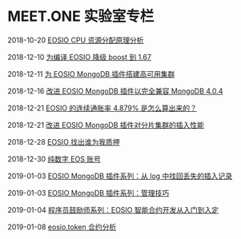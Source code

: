 # MEET.ONE 实验室专栏

2018-10-20 [EOSIO CPU 资源分配原理分析](EOSIO-CPU.md)

2018-12-10 [为编译 EOSIO 降级 boost 到 1.67](downgrade-boost-for-eosio.md)

2018-12-11 [为 EOSIO MongoDB 插件搭建高可用集群](mongodb-on-centos.md)

2018-12-16 [改进 EOSIO MongoDB 插件以完全兼容 MongoDB 4.0.4](using-mongodb4-with-eosio-mongodb-plugin.md)

2018-12-21 [EOSIO 的连续通胀率 4.879% 是怎么算出来的？](eosio-continuous-rate.md)

2018-12-21 [改进 EOSIO MongoDB 插件对分片集群的插入性能](eosio-fix-cluster-writes-for-mongodb.md)

2018-12-28 [EOSIO 找出谁为我质押](eosio-find-out-who-stakes-for-me.md)

2018-12-30 [纯数字 EOS 账号](numeric-eosio-name.md)

2019-01-03 [EOSIO MongoDB 插件系列：从 log 中找回丢失的插入记录](eosio-mongodb-plugin-find-lost-insertion-from-logs.md)

2019-01-03 [EOSIO MongoDB 插件系列：管理技巧](eosio-mongodb-plugin-management-skills.md)

2019-01-04 [程序员鼓励师系列：EOSIO 智能合约开发从入门到入定](eosio-smart-contracts-development-beginners-guide.md)

2019-01-08 [eosio.token 合约分析](eosio-smart-contract-eosio.token.md)
